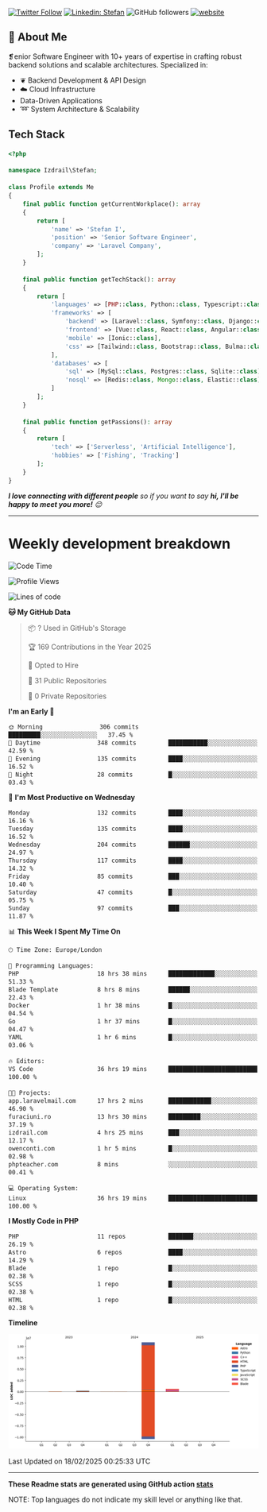 [![Twitter Follow](https://img.shields.io/twitter/follow/thephpteacher?label=Follow)](https://twitter.com/intent/follow?screen_name=thephpteacher)
[![Linkedin: Stefan](https://img.shields.io/badge/izdrail-blue?style=flat-square&logo=Linkedin&logoColor=white&link=https://www.linkedin.com/in/izdrail/)](https://www.linkedin.com/in/izdrail/)
![GitHub followers](https://img.shields.io/github/followers/izdrail?label=Follow&style=social)
[![website](https://img.shields.io/badge/Website-46a2f1.svg?&style=flat-square&logo=Google-Chrome&logoColor=white&link=https://izdrail.com/)](https://izdrail.com/)

## 🚀 About Me
❡enior Software Engineer with 10+ years of expertise in crafting robust backend solutions and scalable architectures. 
Specialized in:

- ❦ Backend Development & API Design
- ☁️ Cloud Infrastructure
-  Data-Driven Applications
- ➿ System Architecture & Scalability

## Tech Stack

```php
<?php

namespace Izdrail\Stefan;

class Profile extends Me
{
    final public function getCurrentWorkplace(): array
    {
        return [
            'name' => 'Stefan I',
            'position' => 'Senior Software Engineer',
            'company' => 'Laravel Company',
        ];
    }
    
    final public function getTechStack(): array
    {
        return [
            'languages' => [PHP::class, Python::class, Typescript::class],
            'frameworks' => [
                'backend' => [Laravel::class, Symfony::class, Django::class, FastApi::class],
                'frontend' => [Vue::class, React::class, Angular::class],
                'mobile' => [Ionic::class],
                'css' => [Tailwind::class, Bootstrap::class, Bulma::class]
            ],
            'databases' => [
                'sql' => [MySql::class, Postgres::class, Sqlite::class],
                'nosql' => [Redis::class, Mongo::class, Elastic::class]
            ]
        ];
    }

    final public function getPassions(): array
    {
        return [
            'tech' => ['Serverless', 'Artificial Intelligence'],
            'hobbies' => ['Fishing', 'Tracking']
        ];
    }
}
```
 <em><b>I love connecting with different people</b> so if you want to say <b>hi, I'll be happy to meet you more!</b> 😊</em>


---
# Weekly development breakdown
<!--START_SECTION:waka-->
![Code Time](http://img.shields.io/badge/Code%20Time-1%2C053%20hrs%2055%20mins-blue)

![Profile Views](http://img.shields.io/badge/Profile%20Views-3-blue)

![Lines of code](https://img.shields.io/badge/From%20Hello%20World%20I%27ve%20Written-11.8%20million%20lines%20of%20code-blue)

**🐱 My GitHub Data** 

> 📦 ? Used in GitHub's Storage 
 > 
> 🏆 169 Contributions in the Year 2025
 > 
> 💼 Opted to Hire
 > 
> 📜 31 Public Repositories 
 > 
> 🔑 0 Private Repositories 
 > 
**I'm an Early 🐤** 

```text
🌞 Morning                306 commits         █████████░░░░░░░░░░░░░░░░   37.45 % 
🌆 Daytime                348 commits         ███████████░░░░░░░░░░░░░░   42.59 % 
🌃 Evening                135 commits         ████░░░░░░░░░░░░░░░░░░░░░   16.52 % 
🌙 Night                  28 commits          █░░░░░░░░░░░░░░░░░░░░░░░░   03.43 % 
```
📅 **I'm Most Productive on Wednesday** 

```text
Monday                   132 commits         ████░░░░░░░░░░░░░░░░░░░░░   16.16 % 
Tuesday                  135 commits         ████░░░░░░░░░░░░░░░░░░░░░   16.52 % 
Wednesday                204 commits         ██████░░░░░░░░░░░░░░░░░░░   24.97 % 
Thursday                 117 commits         ████░░░░░░░░░░░░░░░░░░░░░   14.32 % 
Friday                   85 commits          ███░░░░░░░░░░░░░░░░░░░░░░   10.40 % 
Saturday                 47 commits          █░░░░░░░░░░░░░░░░░░░░░░░░   05.75 % 
Sunday                   97 commits          ███░░░░░░░░░░░░░░░░░░░░░░   11.87 % 
```


📊 **This Week I Spent My Time On** 

```text
🕑︎ Time Zone: Europe/London

💬 Programming Languages: 
PHP                      18 hrs 38 mins      █████████████░░░░░░░░░░░░   51.33 % 
Blade Template           8 hrs 8 mins        ██████░░░░░░░░░░░░░░░░░░░   22.43 % 
Docker                   1 hr 38 mins        █░░░░░░░░░░░░░░░░░░░░░░░░   04.54 % 
Go                       1 hr 37 mins        █░░░░░░░░░░░░░░░░░░░░░░░░   04.47 % 
YAML                     1 hr 6 mins         █░░░░░░░░░░░░░░░░░░░░░░░░   03.06 % 

🔥 Editors: 
VS Code                  36 hrs 19 mins      █████████████████████████   100.00 % 

🐱‍💻 Projects: 
app.laravelmail.com      17 hrs 2 mins       ████████████░░░░░░░░░░░░░   46.90 % 
furaciuni.ro             13 hrs 30 mins      █████████░░░░░░░░░░░░░░░░   37.19 % 
izdrail.com              4 hrs 25 mins       ███░░░░░░░░░░░░░░░░░░░░░░   12.17 % 
owenconti.com            1 hr 5 mins         █░░░░░░░░░░░░░░░░░░░░░░░░   02.98 % 
phpteacher.com           8 mins              ░░░░░░░░░░░░░░░░░░░░░░░░░   00.41 % 

💻 Operating System: 
Linux                    36 hrs 19 mins      █████████████████████████   100.00 % 
```

**I Mostly Code in PHP** 

```text
PHP                      11 repos            ███████░░░░░░░░░░░░░░░░░░   26.19 % 
Astro                    6 repos             ████░░░░░░░░░░░░░░░░░░░░░   14.29 % 
Blade                    1 repo              █░░░░░░░░░░░░░░░░░░░░░░░░   02.38 % 
SCSS                     1 repo              █░░░░░░░░░░░░░░░░░░░░░░░░   02.38 % 
HTML                     1 repo              █░░░░░░░░░░░░░░░░░░░░░░░░   02.38 % 
```



**Timeline**

![Lines of Code chart](https://raw.githubusercontent.com/izdrail/izdrail/master/assets/bar_graph.png)


 Last Updated on 18/02/2025 00:25:33 UTC
<!--END_SECTION:waka-->

---


**These Readme stats are generated using GitHub action [stats](https://github.com/izdrail/stats)**

NOTE: Top languages do not indicate my skill level or anything like that. 
